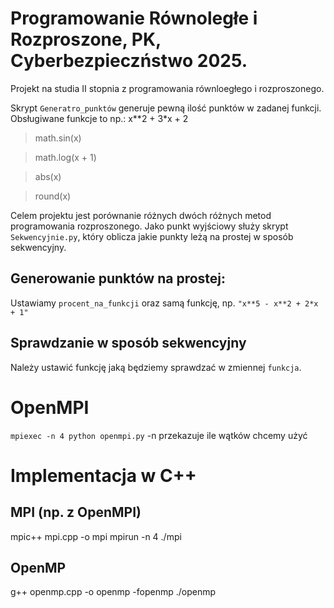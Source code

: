 # Programowanie Równoległe i Rozproszone, PK, Cyberbezpieczństwo 2025.

Projekt na studia II stopnia z programowania równloegłego i rozproszonego.

Skrypt `Generatro_punktów` generuje pewną ilość punktów w zadanej funkcji.
Obsługiwane funkcje to np.:
x**2 + 3*x + 2

> math.sin(x)

> math.log(x + 1)

> abs(x)

> round(x) 

Celem projektu jest porównanie różnych dwóch różnych metod programowania rozproszonego. Jako punkt wyjściowy służy skrypt `Sekwencyjnie.py`, który oblicza jakie punkty leżą na prostej w sposób sekwencyjny.

## Generowanie punktów na prostej:

Ustawiamy `procent_na_funkcji` oraz samą funkcję, np. `"x**5 - x**2 + 2*x + 1"`

## Sprawdzanie w sposób sekwencyjny
Należy ustawić funkcję jaką będziemy sprawdzać w zmiennej `funkcja`. 

# OpenMPI
`mpiexec -n 4 python openmpi.py`
-n przekazuje ile wątków chcemy użyć


# Implementacja w C++
## MPI (np. z OpenMPI)
mpic++ mpi.cpp -o mpi
mpirun -n 4 ./mpi

## OpenMP
g++ openmp.cpp -o openmp -fopenmp
./openmp